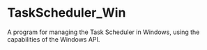 # TaskScheduler_Win

A program for managing the Task Scheduler in Windows, using the capabilities of the Windows API.
